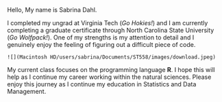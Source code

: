 Hello, My name is Sabrina Dahl.  

I completed my ungrad at Virginia Tech (*Go Hokies!*) and I am currently completing a graduate certificate through North Carolina State University (*Go Wolfpack!*). One of my strengths is my attention to detail and I genuinely enjoy the feeling of figuring out a difficult piece of code. 
```{r}
![](Macintosh HD/users/sabrina/Documents/ST558/images/download.jpeg)
```
My current class focuses on the programming language **R**. I hope this will help as I continue my career working within the natural sciences. Please enjoy this journey as I continue my education in Statistics and Data Management.
